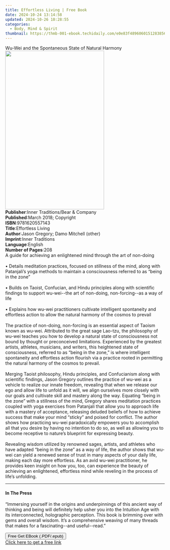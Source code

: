 ```yaml
---
title: Effortless Living | Free Book
date: 2024-10-24 13:14:58
updated: 2024-10-26 10:28:55
categories:
  - Body, Mind & Spirit
thumbnail: https://thmb-001-ebook.techidaily.com/e0e83f4896060151283856e282c145eca46ffa3f9c9d782d33a3d42fb4f84fc5.jpg
---
```

<main id="book-container">
  <div class="flex flex-col">
    <div class="book-brief flex-1 py-6 px-4 sm:p-6 md:py-10 md:px-8">
      <!-- brief-->
      <div class="book-brief-main">
        Wu-Wei and the Spontaneous State of Natural Harmony
      </div>
    </div>
    <div
      class="book-meta-info flex-1 grid gap-4 col-start-1 col-end-3 row-start-1 sm:mb-6 sm:grid-cols-4 lg:gap-6 lg:col-start-2 lg:row-end-6 lg:row-span-6 lg:mb-0"
    >
      <div
        class="book-meta-info-left place-content-center mt-4 p-4 text-sm leading-6 col-start-2 col-span-2 dark:text-slate-400"
      >
        <img
          class="w-full h-500 object-cover rounded-lg sm:h-255 sm:col-span-2 lg:col-span-full"
          src="https://img-001-ebook.techidaily.com/63b470d77aeafb0eed2c4671e8f1ecce41a1c976c6ce478f69f5542054ca346f.jpg"
          alt=""
          width="312"
          height="500"
        />
      </div>
      <div
        class="book-meta-info-right mt-2 col-start-1 row-start-2 col-span-3 self-center"
      >
        <!-- meta data  -->
        <div class="flex flex-col px-4 md:px-8">
          <div class="flex-1">
            <strong>Publisher</strong>:<span class="px-2"
              >Inner Traditions/Bear &amp; Company</span
            >
          </div>
          <div class="flex-1">
            <strong>Published</strong>:<span class="px-2"
              >March 2018; Copyright</span
            >
          </div>
          <div class="flex-1">
            <strong>ISBN</strong>:<span class="px-2">9781620557143</span>
          </div>
          <div class="flex-1">
            <strong>Title</strong>:<span class="px-2">Effortless Living</span>
          </div>
          <div class="flex-1">
            <strong>Author</strong>:<span class="px-2"
              >Jason Gregory; Damo Mitchell (other)</span
            >
          </div>
          <div class="flex-1">
            <strong>Imprint</strong>:<span class="px-2">Inner Traditions</span>
          </div>
          <div class="flex-1">
            <strong>Language</strong>:<span class="px-2">English</span>
          </div>
          <div class="flex-1">
            <strong>Number of Pages</strong>:<span class="px-2">208</span>
          </div>
        </div>
      </div>
    </div>
    <div class="book-description flex-1 py-6 px-4 sm:p-6 md:py-10 md:px-8">
      <div class="book-description-main">
        <div accordion-content="" id="description">
          A guide for achieving an enlightened mind through the art of non-doing
          <br /><br />• Details meditation practices, focused on stillness of
          the mind, along with Patanjali’s yoga methods to maintain a
          consciousness referred to as “being in the zone” <br /><br />• Builds
          on Taoist, Confucian, and Hindu principles along with scientific
          findings to support wu-wei--the art of non-doing, non-forcing--as a
          way of life <br /><br />• Explains how wu-wei practitioners cultivate
          intelligent spontaneity and effortless action to allow the natural
          harmony of the cosmos to prevail <br /><br />The practice of
          non-doing, non-forcing is an essential aspect of Taoism known as
          wu-wei. Attributed to the great sage Lao-tzu, the philosophy of wu-wei
          teaches you how to develop a natural state of consciousness not bound
          by thought or preconceived limitations. Experienced by the greatest
          artists, athletes, musicians, and writers, this heightened state of
          consciousness, referred to as “being in the zone,” is where
          intelligent spontaneity and effortless action flourish via a practice
          rooted in permitting the natural harmony of the cosmos to prevail.
          <br /><br />Merging Taoist philosophy, Hindu principles, and
          Confucianism along with scientific findings, Jason Gregory outlines
          the practice of wu-wei as a vehicle to realize our innate freedom,
          revealing that when we release our ego and allow life to unfold as it
          will, we align ourselves more closely with our goals and cultivate
          skill and mastery along the way. Equating “being in the zone” with a
          stillness of the mind, Gregory shares meditation practices coupled
          with yoga exercises from Patanjali that allow you to approach life
          with a mastery of acceptance, releasing deluded beliefs of how to
          achieve success that make your mind “sticky” and poised for conflict.
          The author shows how practicing wu-wei paradoxically empowers you to
          accomplish all that you desire by having no intention to do so, as
          well as allowing you to become receptive to nature’s blueprint for
          expressing beauty. <br /><br />Revealing wisdom utilized by renowned
          sages, artists, and athletes who have adapted “being in the zone” as a
          way of life, the author shows that wu-wei can yield a renewed sense of
          trust in many aspects of your daily life, making each day more
          effortless. As an avid wu-wei practitioner, he provides keen insight
          on how you, too, can experience the beauty of achieving an
          enlightened, effortless mind while reveling in the process of life’s
          unfolding.
        </div>
        <div class="accordion-fader"></div>
      </div>
    </div>
    <div class="book-excerpts flex-1 py-6 px-4 sm:p-6 md:py-10 md:px-8">
      <!-- excerpts-->
      <div class="book-excerpts-main">
        <hr />
        <h4 class="placeholder placeholder-heading">
          <span>In The Press</span>
        </h4>
        <p>
          “Immersing yourself in the origins and underpinnings of this ancient
          way of thinking and being will definitely help usher you into the
          Intuition Age with its interconnected, holographic perception. This
          book is brimming over with gems and overall wisdom. It’s a
          comprehensive weaving of many threads that makes for a
          fascinating--and useful--read.”
        </p>
      </div>
    </div>
    <div
      class="book-about-author flex-1 py-6 px-4 sm:p-6 md:py-10 md:px-8"
    ></div>
    <div class="book-free-get flex-1 py-6 px-4 sm:p-6 md:py-10 md:px-8">
      <button
        id="btn-free-get"
        class="bg-blue-500 hover:bg-blue-700 text-white font-bold py-2 px-4 rounded"
      >
        Free Get EBook (.PDF/.epub)
      </button>
      <div id="countdown-display" class="px-2 text-lg mt-2"></div>
      <a
        id="free-link"
        class="hidden bg-blue-500 hover:bg-blue-700 text-white font-bold py-2 px-4 rounded"
        href="https://www.ebooks.com/en-us/book/95856044/effortless-living/jason-gregory/"
        target="_blank"
        >Click here to get a free link</a
      >
    </div>
    <script>
      let countdownTime = 0;
      let countdownInterval = null;
      document
        .getElementById('btn-free-get')
        .addEventListener('click', startCountdown);
      function startCountdown() {
        countdownTime = new Date().getTime() + 60000 * 3;
        countdownInterval = setInterval(updateCountdown, 1000);
        document.getElementById('btn-free-get').disabled = true;
        document
          .getElementById('btn-free-get')
          .classList.add('bg-gray-500', 'cursor-not-allowed');
      }
      function updateCountdown() {
        let currentTime = new Date().getTime();
        let timeLeft = countdownTime - currentTime;
        let secondsLeft = Math.floor(timeLeft / 1000);
        document.getElementById('countdown-display').innerHTML =
          `Remaining time: ${secondsLeft} seconds.`;
        if (secondsLeft <= 0) {
          clearInterval(countdownInterval);
          document.getElementById('btn-free-get').classList.add('hidden');
          document.getElementById('free-link').classList.remove('hidden');
          document.getElementById('countdown-display').innerHTML = '';
        }
      }
    </script>
  </div>
</main>
